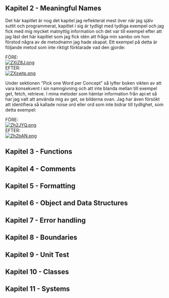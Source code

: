 

## **Kapitel 2 - Meaningful Names**
Det här kapitlet är nog det kapitel jag reflekterat mest över när jag själv suttit och programmerat, kapitlet i sig är tydligt med tydliga exempel och jag fick med mig mycket matnyttig information och det var till exempel efter att jag läst det här kapitlet som jag fick idén att fråga min sambo om hon förstod några av de metodnamn jag hade skapat. Ett exempel på detta är följande metod som inte riktigt förklarade vad den gjorde:

FÖRE:<br>[![ZXiZ8J.png](https://iili.io/ZXiZ8J.png)](https://freeimage.host/sv)<br>
EFTER:<br>[![ZXswtp.png](https://iili.io/ZXswtp.png)](https://freeimage.host/sv)

Under sektionen "Pick one Word per Concept" så lyfter boken vikten av att vara konsekvent i sin namngivning och att inte blanda mellan till exempel get, fetch, retrieve. I mina metoder som hämtar information från api:et så har jag valt att använda mig av get, se bilderna ovan. Jag har även försökt att identifiera så kallade noise ord eller ord som inte bidrar till tydlighet, som detta exempel:

FÖRE:<br>[![Zh2JYQ.png](https://iili.io/Zh2JYQ.png)](https://freeimage.host/sv)<br>
EFTER:<br>[![Zh2bAN.png](https://iili.io/Zh2bAN.png)](https://freeimage.host/sv)

## **Kapitel 3 - Functions**

## **Kapitel 4 - Comments**

## **Kapitel 5 - Formatting**

## **Kapitel 6 - Object and Data Structures**

## **Kapitel 7 - Error handling**

## **Kapitel 8 - Boundaries**

## **Kapitel 9 - Unit Test**

## **Kapitel 10 - Classes**

## **Kapitel 11 - Systems**
